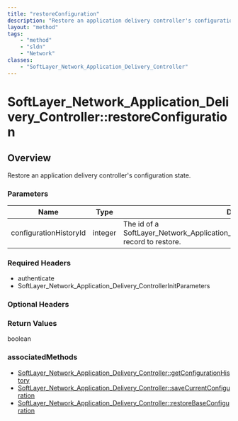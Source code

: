 ```yaml
---
title: "restoreConfiguration"
description: "Restore an application delivery controller's configuration state."
layout: "method"
tags:
    - "method"
    - "sldn"
    - "Network"
classes:
    - "SoftLayer_Network_Application_Delivery_Controller"
---
```

# SoftLayer_Network_Application_Delivery_Controller::restoreConfiguration
## Overview 
Restore an application delivery controller's configuration state. 

### Parameters 
|Name | Type | Description |
| --- | --- | --- |
|configurationHistoryId| integer| The id of a SoftLayer_Network_Application_Delivery_Controller_Configuration_History record to restore.|


### Required Headers
* authenticate
* SoftLayer_Network_Application_Delivery_ControllerInitParameters

### Optional Headers

### Return Values
boolean


### associatedMethods

*  [SoftLayer_Network_Application_Delivery_Controller::getConfigurationHistory](/reference/services/SoftLayer_Network_Application_Delivery_Controller/getConfigurationHistory )
*  [SoftLayer_Network_Application_Delivery_Controller::saveCurrentConfiguration](/reference/services/SoftLayer_Network_Application_Delivery_Controller/saveCurrentConfiguration )
*  [SoftLayer_Network_Application_Delivery_Controller::restoreBaseConfiguration](/reference/services/SoftLayer_Network_Application_Delivery_Controller/restoreBaseConfiguration )

